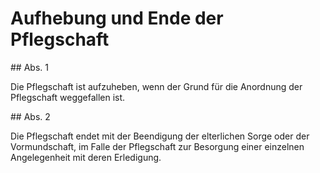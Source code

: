 # Aufhebung und Ende der Pflegschaft



\#\# Abs. 1

 Die Pflegschaft ist aufzuheben, wenn der Grund für die Anordnung der Pflegschaft weggefallen ist.

\#\# Abs. 2

 Die Pflegschaft endet mit der Beendigung der elterlichen Sorge oder der Vormundschaft, im Falle der Pflegschaft zur Besorgung einer einzelnen Angelegenheit mit deren Erledigung. 

